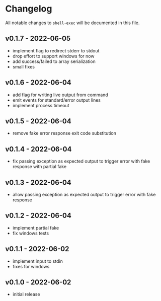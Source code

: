 # Changelog

All notable changes to `shell-exec` will be documented in this file.

## v0.1.7 - 2022-06-05

- implement flag to redirect stderr to stdout
- drop effort to support windows for now
- add success/failed to array serialization
- small fixes

## v0.1.6 - 2022-06-04

- add flag for writing live output from command
- emit events for standard/error output lines
- implement process timeout

## v0.1.5 - 2022-06-04

- remove fake error response exit code substitution

## v0.1.4 - 2022-06-04

- fix passing exception as expected output to trigger error with fake response with partial fake

## v0.1.3 - 2022-06-04

- allow passing exception as expected output to trigger error with fake response

## v0.1.2 - 2022-06-04

- implement partial fake
- fix windows tests

## v0.1.1 - 2022-06-02

- implement input to stdin
- fixes for windows

## v0.1.0 - 2022-06-02

- initial release
